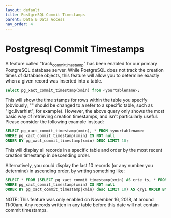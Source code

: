 ```yaml
---
layout: default
title: PostgreSQL Commit Timestamps
parent: Data & Data Access
nav_order: 4
---
```

# Postgresql Commit Timestamps

A feature called "track<sub>committimestamp</sub>" has been enabled for
our primary PostgreSQL database server. While PostgreSQL does not track
the creation times of database objects, this feature will allow you to
determine exactly when a given record was inserted into a table.

``` sql
select pg_xact_commit_timestamp(xmin) from <yourtablename>;
```

This will show the time stamps for rows within the table you specify
(obviously, "" should be changed to a refer to a specific table, such as
"lgc.livarhist", for example). However, the above query only shows the
most basic way of retrieving creation timestamps, and isn't particularly
useful. Please consider the following example instead:

``` sql
SELECT pg_xact_commit_timestamp(xmin), * FROM <yourtablename>
WHERE pg_xact_commit_timestamp(xmin) IS NOT null
ORDER BY pg_xact_commit_timestamp(xmin) DESC LIMIT 10;
```

This will display all records in a specific table and order by the most
recent creation timestamp in descending order.

Alternatively, you could display the last 10 records (or any number you
determine) in ascending order, by writing something like:

``` sql
SELECT * FROM (SELECT pg_xact_commit_timestamp(xmin) AS crte_ts, * FROM <yourtable>
WHERE pg_xact_commit_timestamp(xmin) IS NOT null
ORDER BY pg_xact_commit_timestamp(xmin) desc LIMIT 10) AS qry1 ORDER BY crte_ts asc;
```

NOTE: This feature was only enabled on November 16, 2018, at around
11:00am. Any records written in any table before this date will not
contain commit timestamps.
